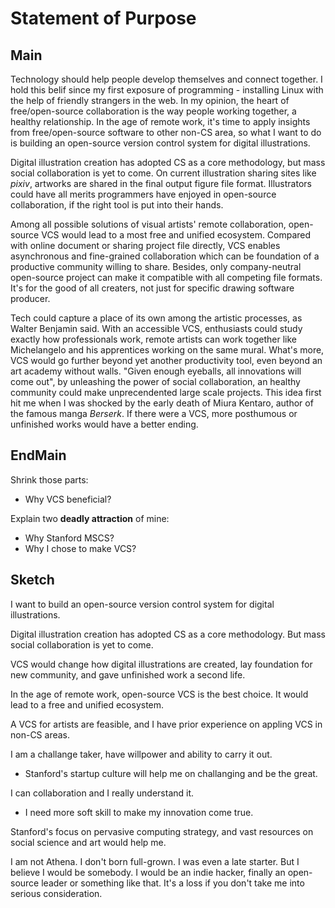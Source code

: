 Statement of Purpose
====================

## Main

Technology should help people develop themselves and connect together. I hold this belif since my first exposure of programming - installing Linux with the help of friendly strangers in the web. In my opinion, the heart of free/open-source collaboration is the way people working together, a healthy relationship. In the age of remote work, it's time to apply insights from free/open-source software to other non-CS area, so what I want to do is building an open-source version control system for digital illustrations.

Digital illustration creation has adopted CS as a core methodology, but mass social collaboration is yet to come. On current illustration sharing sites like *pixiv*, artworks are shared in the final output figure file format. Illustrators could have all merits programmers have enjoyed in open-source collaboration, if the right tool is put into their hands.

Among all possible solutions of visual artists' remote collaboration, open-source VCS would lead to a most free and unified ecosystem. Compared with online document or sharing project file directly, VCS enables asynchronous and fine-grained collaboration which can be foundation of a productive community willing to share. Besides, only company-neutral open-source project can make it compatible with all competing file formats. It's for the good of all creaters, not just for specific drawing software producer.

Tech could capture a place of its own among the artistic processes, as Walter Benjamin said. With an accessible VCS, enthusiasts could study exactly how professionals work, remote artists can work together like Michelangelo and his apprentices working on the same mural. What's more, VCS would go further beyond yet another productivity tool, even beyond an art academy without walls. "Given enough eyeballs, all innovations will come out", by unleashing the power of social collaboration, an healthy community could make unprecendented large scale projects. This idea first hit me when I was shocked by the early death of Miura Kentaro, author of the famous manga *Berserk*. If there were a VCS, more posthumous or unfinished works would have a better ending.


## EndMain

Shrink those parts:

- Why VCS beneficial?

Explain two **deadly attraction** of mine:

- Why Stanford MSCS?
- Why I chose to make VCS?

## Sketch

I want to build an open-source version control system for digital illustrations. 

Digital illustration creation has adopted CS as a core methodology. But mass social collaboration is yet to come. 

VCS would change how digital illustrations are created, lay foundation for new community, and gave unfinished work a second life.

In the age of remote work, open-source VCS is the best choice. It would lead to a free and unified ecosystem.

A VCS for artists are feasible, and I have prior experience on appling VCS in non-CS areas.

I am a challange taker, have willpower and ability to carry it out.
- Stanford's startup culture will help me on challanging and be the great.

I can collaboration and I really understand it.
- I need more soft skill to make my innovation come true.

Stanford's focus on pervasive computing strategy, and vast resources on social science and art would help me.

I am not Athena. I don't born full-grown. I was even a late starter. But I believe I would be somebody. I would be an indie hacker, finally an open-source leader or something like that. It's a loss if you don't take me into serious consideration.

